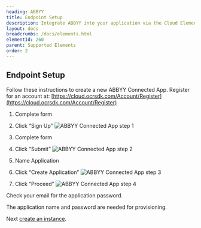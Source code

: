 ```yaml
---
heading: ABBYY
title: Endpoint Setup
description: Integrate ABBYY into your application via the Cloud Elements APIs.
layout: docs
breadcrumbs: /docs/elements.html
elementId: 260
parent: Supported Elements
order: 2
---
```

## Endpoint Setup


Follow these instructions to create a new ABBYY Connected App.
Register for an account at: [https://cloud.ocrsdk.com/Account/Register](https://cloud.ocrsdk.com/Account/Register)

1. Complete form

2. Click “Sign Up”
![ABBYY Connected App step 1](http://cloud-elements.com/wp-content/uploads/2016/01/ABBYYAPI1.png)

3. Complete form

4. Click “Submit”
![ABBYY Connected App step 2](http://cloud-elements.com/wp-content/uploads/2016/01/ABBYYAPI2.png)

5. Name Application

6. Click “Create Application”
![ABBYY Connected App step 3](http://cloud-elements.com/wp-content/uploads/2016/01/ABBYYAPI3.png)

7. Click “Proceed”
![ABBYY Connected App step 4](http://cloud-elements.com/wp-content/uploads/2016/01/ABBYYAPI4.png)

Check your email for the application password.

The application name and password are needed for provisioning.

Next [create an instance](abbyy-create-instance.html).
